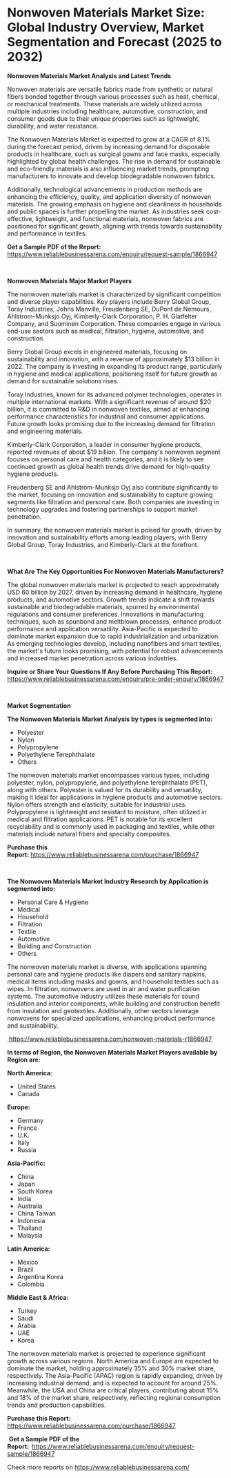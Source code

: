 <p><h1>Nonwoven Materials Market Size: Global Industry Overview, Market Segmentation and Forecast (2025 to 2032)</h1></p><p><strong>Nonwoven Materials Market Analysis and Latest Trends</strong></p>
<p><p>Nonwoven materials are versatile fabrics made from synthetic or natural fibers bonded together through various processes such as heat, chemical, or mechanical treatments. These materials are widely utilized across multiple industries including healthcare, automotive, construction, and consumer goods due to their unique properties such as lightweight, durability, and water resistance.</p><p>The Nonwoven Materials Market is expected to grow at a CAGR of 8.1% during the forecast period, driven by increasing demand for disposable products in healthcare, such as surgical gowns and face masks, especially highlighted by global health challenges. The rise in demand for sustainable and eco-friendly materials is also influencing market trends, prompting manufacturers to innovate and develop biodegradable nonwoven fabrics.</p><p>Additionally, technological advancements in production methods are enhancing the efficiency, quality, and application diversity of nonwoven materials. The growing emphasis on hygiene and cleanliness in households and public spaces is further propelling the market. As industries seek cost-effective, lightweight, and functional materials, nonwoven fabrics are positioned for significant growth, aligning with trends towards sustainability and performance in textiles.</p></p>
<p><strong>Get a Sample PDF of the Report:&nbsp;</strong> <a href="https://www.reliablebusinessarena.com/enquiry/request-sample/1866947?utm_campaign=2221&utm_medium=2&utm_source=Github&utm_content=ia&utm_term=01042025&utm_id=nonwoven-materials">https://www.reliablebusinessarena.com/enquiry/request-sample/1866947</a></p>
<p>&nbsp;</p>
<p><strong>Nonwoven Materials Major Market Players</strong></p>
<p><p>The nonwoven materials market is characterized by significant competition and diverse player capabilities. Key players include Berry Global Group, Toray Industries, Johns Manville, Freudenberg SE, DuPont de Nemours, Ahlstrom-Munksjo Oyj, Kimberly-Clark Corporation, P. H. Glatfelter Company, and Suominen Corporation. These companies engage in various end-use sectors such as medical, filtration, hygiene, automotive, and construction.</p><p>Berry Global Group excels in engineered materials, focusing on sustainability and innovation, with a revenue of approximately $13 billion in 2022. The company is investing in expanding its product range, particularly in hygiene and medical applications, positioning itself for future growth as demand for sustainable solutions rises.</p><p>Toray Industries, known for its advanced polymer technologies, operates in multiple international markets. With a significant revenue of around $20 billion, it is committed to R&D in nonwoven textiles, aimed at enhancing performance characteristics for industrial and consumer applications. Future growth looks promising due to the increasing demand for filtration and engineering materials.</p><p>Kimberly-Clark Corporation, a leader in consumer hygiene products, reported revenues of about $19 billion. The company's nonwoven segment focuses on personal care and health categories, and it is likely to see continued growth as global health trends drive demand for high-quality hygiene products.</p><p>Freudenberg SE and Ahlstrom-Munksjo Oyj also contribute significantly to the market, focusing on innovation and sustainability to capture growing segments like filtration and personal care. Both companies are investing in technology upgrades and fostering partnerships to support market penetration.</p><p>In summary, the nonwoven materials market is poised for growth, driven by innovation and sustainability efforts among leading players, with Berry Global Group, Toray Industries, and Kimberly-Clark at the forefront.</p></p>
<p>&nbsp;</p>
<p><strong>What Are The Key Opportunities For Nonwoven Materials Manufacturers?</strong></p>
<p><p>The global nonwoven materials market is projected to reach approximately USD 60 billion by 2027, driven by increasing demand in healthcare, hygiene products, and automotive sectors. Growth trends indicate a shift towards sustainable and biodegradable materials, spurred by environmental regulations and consumer preferences. Innovations in manufacturing techniques, such as spunbond and meltblown processes, enhance product performance and application versatility. Asia-Pacific is expected to dominate market expansion due to rapid industrialization and urbanization. As emerging technologies develop, including nanofibers and smart textiles, the market's future looks promising, with potential for robust advancements and increased market penetration across various industries.</p></p>
<p><strong>Inquire or Share Your Questions If Any Before Purchasing This Report:</strong> <a href="https://www.reliablebusinessarena.com/enquiry/pre-order-enquiry/1866947?utm_campaign=2221&utm_medium=2&utm_source=Github&utm_content=ia&utm_term=01042025&utm_id=nonwoven-materials">https://www.reliablebusinessarena.com/enquiry/pre-order-enquiry/1866947</a></p>
<p>&nbsp;</p>
<p><strong>Market Segmentation</strong></p>
<p><strong>The Nonwoven Materials Market Analysis by types is segmented into:</strong></p>
<p><ul><li>Polyester</li><li>Nylon</li><li>Polypropylene</li><li>Polyethylene Terephthalate</li><li>Others</li></ul></p>
<p><p>The nonwoven materials market encompasses various types, including polyester, nylon, polypropylene, and polyethylene terephthalate (PET), along with others. Polyester is valued for its durability and versatility, making it ideal for applications in hygiene products and automotive sectors. Nylon offers strength and elasticity, suitable for industrial uses. Polypropylene is lightweight and resistant to moisture, often utilized in medical and filtration applications. PET is notable for its excellent recyclability and is commonly used in packaging and textiles, while other materials include natural fibers and specialty composites.</p></p>
<p><strong>Purchase this Report:&nbsp;</strong><a href="https://www.reliablebusinessarena.com/purchase/1866947?utm_campaign=2221&utm_medium=2&utm_source=Github&utm_content=ia&utm_term=01042025&utm_id=nonwoven-materials">https://www.reliablebusinessarena.com/purchase/1866947</a></p>
<p>&nbsp;</p>
<p><strong>The Nonwoven Materials Market Industry Research by Application is segmented into:</strong></p>
<p><ul><li>Personal Care & Hygiene</li><li>Medical</li><li>Household</li><li>Filtration</li><li>Textile</li><li>Automotive</li><li>Building and Construction</li><li>Others</li></ul></p>
<p><p>The nonwoven materials market is diverse, with applications spanning personal care and hygiene products like diapers and sanitary napkins, medical items including masks and gowns, and household textiles such as wipes. In filtration, nonwovens are used in air and water purification systems. The automotive industry utilizes these materials for sound insulation and interior components, while building and construction benefit from insulation and geotextiles. Additionally, other sectors leverage nonwovens for specialized applications, enhancing product performance and sustainability.</p></p>
<p><a href="https://www.reliablebusinessarena.com/nonwoven-materials-r1866947?utm_campaign=2221&utm_medium=2&utm_source=Github&utm_content=ia&utm_term=01042025&utm_id=nonwoven-materials">&nbsp;https://www.reliablebusinessarena.com/nonwoven-materials-r1866947</a></p>
<p><strong>In terms of Region, the Nonwoven Materials Market Players available by Region are:</strong></p>
<p>
    <p> <strong> North America: </strong>
        <ul>
            <li>United States</li>
            <li>Canada</li>
        </ul>
        </p> 
    <p> <strong> Europe: </strong>
        <ul>
            <li>Germany</li>
            <li>France</li>
            <li>U.K.</li>
            <li>Italy</li>
            <li>Russia</li>
        </ul>
        </p> 
    <p> <strong> Asia-Pacific: </strong>
        <ul>
            <li>China</li>
            <li>Japan</li>
            <li>South Korea</li>
            <li>India</li>
            <li>Australia</li>
            <li>China Taiwan</li>
            <li>Indonesia</li>
            <li>Thailand</li>
            <li>Malaysia</li>
        </ul>
        </p> 
    <p> <strong> Latin America: </strong>
        <ul>
            <li>Mexico</li>
            <li>Brazil</li>
            <li>Argentina Korea</li>
            <li>Colombia</li>
        </ul>
        </p> 
    <p> <strong> Middle East & Africa: </strong>
        <ul>
            <li>Turkey</li>
            <li>Saudi</li>
            <li>Arabia</li>
            <li>UAE</li>
            <li>Korea</li>
        </ul>
    </p>
    </p>
<p><p>The nonwoven materials market is projected to experience significant growth across various regions. North America and Europe are expected to dominate the market, holding approximately 35% and 30% market share, respectively. The Asia-Pacific (APAC) region is rapidly expanding, driven by increasing industrial demand, and is expected to account for around 25%. Meanwhile, the USA and China are critical players, contributing about 15% and 18% of the market share, respectively, reflecting regional consumption trends and production capabilities.</p></p>
<p><strong>Purchase this Report: </strong><a href="https://www.reliablebusinessarena.com/purchase/1866947?utm_campaign=2221&utm_medium=2&utm_source=Github&utm_content=ia&utm_term=01042025&utm_id=nonwoven-materials">https://www.reliablebusinessarena.com/purchase/1866947</a></p>
<p>&nbsp;<strong>Get a Sample PDF of the Report:&nbsp;&nbsp;</strong><a href="https://www.reliablebusinessarena.com/enquiry/request-sample/1866947?utm_campaign=2221&utm_medium=2&utm_source=Github&utm_content=ia&utm_term=01042025&utm_id=nonwoven-materials">https://www.reliablebusinessarena.com/enquiry/request-sample/1866947</a></p>
<p><strong></strong></p>
<p>Check more reports on <a href="https://www.reliablebusinessarena.com/?utm_campaign=2221&utm_medium=2&utm_source=Github&utm_content=ia&utm_term=01042025&utm_id=nonwoven-materials">https://www.reliablebusinessarena.com/</a></p>